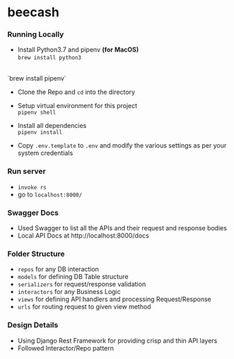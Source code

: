 # beecash

### Running Locally
* Install Python3.7 and pipenv **(for MacOS)** <br>
`brew install python3`
 <br>
`brew install pipenv`

* Clone the Repo and `cd` into the directory
* Setup virtual environment for this project <br>
`pipenv shell`

* Install all dependencies <br>
`pipenv install`

* Copy `.env.template` to `.env` and modify the various settings as per your system credentials

### Run server
* `invoke rs`
* go to `localhost:8000/`

### Swagger Docs
* Used Swagger to list all the APIs and their request and response bodies
* Local API Docs at http://localhost:8000/docs

### Folder Structure
* `repos` for any DB interaction
* `models` for defining DB Table structure
* `serializers` for request/response validation
* `interactors` for any Business Logic
* `views` for defining API handlers and processing Request/Response
* `urls` for routing request to given view method

### Design Details
* Using Django Rest Framework for providing crisp and thin API layers  
* Followed Interactor/Repo pattern    

